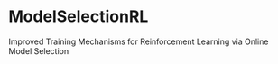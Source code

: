 # ModelSelectionRL
Improved Training Mechanisms for Reinforcement Learning via Online Model Selection
